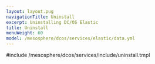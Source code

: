 ```yaml
---
layout: layout.pug
navigationTitle: Uninstall
excerpt: Uninstalling DC/OS Elastic
title: Uninstall
menuWeight: 60
model: /mesosphere/dcos/services/elastic/data.yml
---
```


#include /mesosphere/dcos/services/include/uninstall.tmpl
